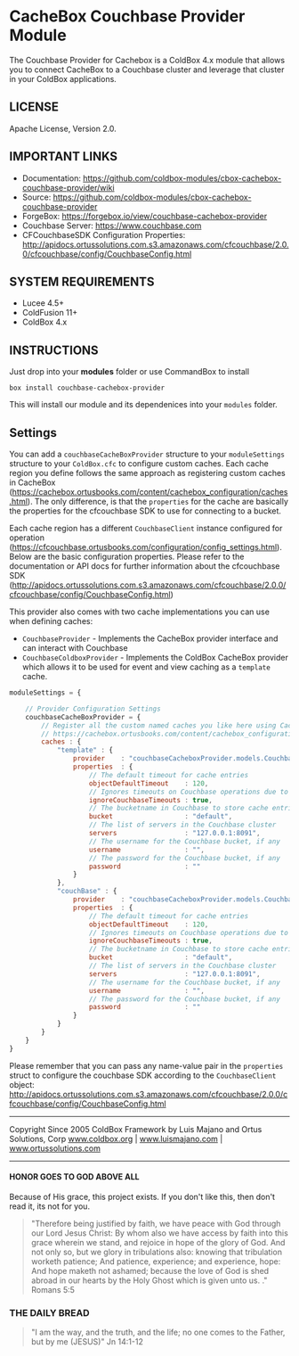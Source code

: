 # CacheBox Couchbase Provider Module

The Couchbase Provider for Cachebox is a ColdBox 4.x module that allows you to connect CacheBox to a Couchbase cluster and leverage that cluster in your ColdBox applications.

## LICENSE

Apache License, Version 2.0.

## IMPORTANT LINKS
- Documentation: https://github.com/coldbox-modules/cbox-cachebox-couchbase-provider/wiki
- Source: https://github.com/coldbox-modules/cbox-cachebox-couchbase-provider
- ForgeBox: https://forgebox.io/view/couchbase-cachebox-provider
- Couchbase Server: https://www.couchbase.com
- CFCouchbaseSDK Configuration Properties: http://apidocs.ortussolutions.com.s3.amazonaws.com/cfcouchbase/2.0.0/cfcouchbase/config/CouchbaseConfig.html
## SYSTEM REQUIREMENTS
- Lucee 4.5+
- ColdFusion 11+
- ColdBox 4.x

## INSTRUCTIONS

Just drop into your **modules** folder or use CommandBox to install

`box install couchbase-cachebox-provider`

This will install our module and its dependenices into your `modules` folder.

## Settings

You can add a `couchbaseCacheBoxProvider` structure to your `moduleSettings` structure to your `ColdBox.cfc` to configure custom caches.  Each cache region you define follows the same approach as registering custom caches in CacheBox 
(https://cachebox.ortusbooks.com/content/cachebox_configuration/caches.html). The only difference, is that the `properties` for the cache are basically the properties for the cfcouchbase SDK to use for connecting to a bucket.

Each cache region has a different `CouchbaseClient` instance configured for operation (https://cfcouchbase.ortusbooks.com/configuration/config_settings.html).  Below are the basic configuration properties.  Please refer to the documentation or API docs for further information about the cfcouchbase SDK (http://apidocs.ortussolutions.com.s3.amazonaws.com/cfcouchbase/2.0.0/cfcouchbase/config/CouchbaseConfig.html)

This provider also comes with two cache implementations you can use when defining caches:

* `CouchbaseProvider` - Implements the CacheBox provider interface and can interact with Couchbase
* `CouchbaseColdboxProvider` - Implements the ColdBox CacheBox provider which allows it to be used for event and view caching as a `template` cache.

```js
moduleSettings = {

	// Provider Configuration Settings
	couchbaseCacheBoxProvider = {
		// Register all the custom named caches you like here using CacheBox Syntax
		// https://cachebox.ortusbooks.com/content/cachebox_configuration/caches.html
		caches : { 
			"template" : {
				provider 	: "couchbaseCacheboxProvider.models.CouchbaseColdBoxProvider",
				properties 	: {
					// The default timeout for cache entries
					objectDefaultTimeout    : 120,
					// Ignores timeouts on Couchbase operations due to async natures
					ignoreCouchbaseTimeouts : true,
					// The bucketname in Couchbase to store cache entries under, the default value is 'default'
					bucket                  : "default",
					// The list of servers in the Couchbase cluster
					servers					: "127.0.0.1:8091",
					// The username for the Couchbase bucket, if any
					username				: "",
					// The password for the Couchbase bucket, if any
					password				: ""
				}
			},
			"couchBase" : {
				provider 	: "couchbaseCacheboxProvider.models.CouchbaseProvider",
				properties 	: {
					// The default timeout for cache entries
					objectDefaultTimeout    : 120,
					// Ignores timeouts on Couchbase operations due to async natures
					ignoreCouchbaseTimeouts : true,
					// The bucketname in Couchbase to store cache entries under, the default value is 'default'
					bucket                  : "default",
					// The list of servers in the Couchbase cluster
					servers					: "127.0.0.1:8091",
					// The username for the Couchbase bucket, if any
					username				: "",
					// The password for the Couchbase bucket, if any
					password				: ""
				}
			}
		}
	}
}
```

Please remember that you can pass any name-value pair in the `properties` struct to configure the couchbase SDK according to the `CouchbaseClient` object: http://apidocs.ortussolutions.com.s3.amazonaws.com/cfcouchbase/2.0.0/cfcouchbase/config/CouchbaseConfig.html

********************************************************************************
Copyright Since 2005 ColdBox Framework by Luis Majano and Ortus Solutions, Corp
www.coldbox.org | www.luismajano.com | www.ortussolutions.com
********************************************************************************

#### HONOR GOES TO GOD ABOVE ALL
Because of His grace, this project exists. If you don't like this, then don't read it, its not for you.

>"Therefore being justified by faith, we have peace with God through our Lord Jesus Christ:
By whom also we have access by faith into this grace wherein we stand, and rejoice in hope of the glory of God.
And not only so, but we glory in tribulations also: knowing that tribulation worketh patience;
And patience, experience; and experience, hope:
And hope maketh not ashamed; because the love of God is shed abroad in our hearts by the 
Holy Ghost which is given unto us. ." Romans 5:5

### THE DAILY BREAD
 > "I am the way, and the truth, and the life; no one comes to the Father, but by me (JESUS)" Jn 14:1-12
